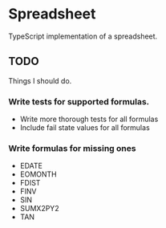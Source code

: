 # Spreadsheet
TypeScript implementation of a spreadsheet.

## TODO
Things I should do.

### Write tests for supported formulas.
* Write more thorough tests for all formulas
* Include fail state values for all formulas

### Write formulas for missing ones
* EDATE
* EOMONTH
* FDIST
* FINV
* SIN
* SUMX2PY2
* TAN
